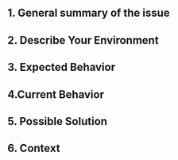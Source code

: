 ## 1. General summary of the issue

<!--

Please provide a descriptive title of the issue in the field 'Title' too.

Please be aware that Pester version 3.4.0 - which is shipped with Windows 10 and Windows Server 2016 - is not supported anymore.

Please update Pester - before submitting a bug report - and retest your code under the newest version of Pester.

[Full installation and update guide](https://github.com/pester/Pester/wiki/Installation-and-Update).

-->

## 2. Describe Your Environment

<!--

If you would like to submit a bug report, please provide the output of a code provided below.

If you would like write about anything else - like a feature request - feel free to remove a provided template text.

Operating System, Pester version, and PowerShell version:

```powershell
$bugReport = &{
    $p = Get-Module -Name Pester -ListAvailable | Select-Object -First 1
    "Pester version     : " + $p.Version + " " + $p.Path
    "PowerShell version : " + $PSVersionTable.PSVersion
    "OS version         : " + [System.Environment]::OSVersion.VersionString
}
$bugReport
$bugReport | clip
```

If you use Pester from a folder not included in the Env:PSModulePath please change a provided code accordingly.

-->

## 3. Expected Behavior

<!--

If you're describing a bug, tell us what should happen.

If you're suggesting a change/improvement, tell us how it should work. Mainly what the proposed feature is, why it is useful, and what dependencies (if any) it has. It would also be great if you added one or two examples of real-world usage if you have any.

-->

## 4.Current Behavior

<!--

If describing a bug, tell us what happens instead of the expected behavior.

If suggesting a change/improvement, explain the difference between the current behavior.
What is an example of the current behavior to reproduce?

Please remember that you can limit Pester output behavior using the `-Show` parameter.

-->

## 5. Possible Solution

<!--

Have a solution in mind?

https://github.com/pester/Pester/wiki/Contributing-to-Pester has detailed instructions on how to contribute.

-->

## 6. Context

<!--

How has this issue affected you? What are you trying to accomplish?

-->